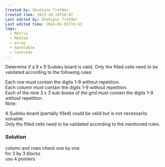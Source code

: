 ```yaml
---
Created by: Shudipto Trafder
Created time: 2023-10-18T20:47
Last edited by: Shudipto Trafder
Last edited time: 2024-01-01T19:43
tags:
  - Matrix
  - Medium
  - array
  - hashtable
  - leetcode
---
```

Determine if a 9 x 9 Sudoku board is valid. Only the filled cells need to be validated according to the following rules:

Each row must contain the digits 1-9 without repetition.  
Each column must contain the digits 1-9 without repetition.  
Each of the nine 3 x 3 sub-boxes of the grid must contain the digits 1-9 without repetition.  
Note:  

A Sudoku board (partially filled) could be valid but is not necessarily solvable.  
Only the filled cells need to be validated according to the mentioned rules.  

### Solution

column and rows check one by one  
for 3 by 3 blocks  
use 4 pointers